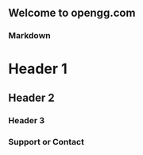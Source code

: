 ## Welcome to opengg.com


### Markdown



# Header 1
## Header 2
### Header 3




### Support or Contact


